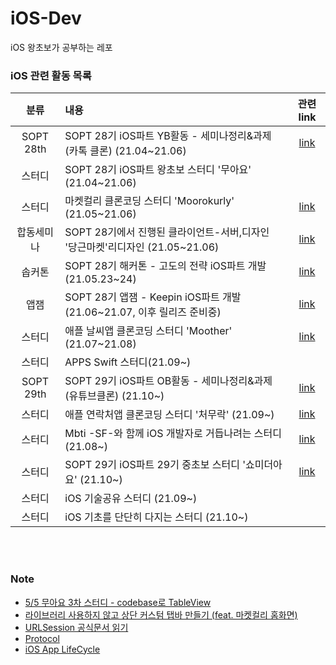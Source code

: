 # iOS-Dev

iOS 왕초보가 공부하는 레포


### iOS 관련 활동 목록
|분류|내용|관련link|
|:--:|:--|:--:|
|SOPT 28th|SOPT 28기 iOS파트 YB활동 - 세미나정리&과제(카톡 클론) (21.04~21.06)|[link](https://github.com/28th-BE-SOPT-iOS-Part/KimHyeSoo)|
|스터디|SOPT 28기 iOS파트 왕초보 스터디 '무아요' (21.04~21.06)||
|스터디|마켓컬리 클론코딩 스터디 'Moorokurly' (21.05~21.06)|[link](https://github.com/MooroKurly/MooroKurly_KimHyeSu)|
|합동세미나|SOPT 28기에서 진행된 클라이언트-서버,디자인 '당근마켓'리디자인 (21.05~21.06)|[link](https://github.com/Be-Daangn/Be-Daangn-iOS)|
|솝커톤|SOPT 28기 해커톤 - 고도의 전략 iOS파트 개발(21.05.23~24)|[link](https://github.com/28th-SOPKATON/SOPKATON-iOS)|
|앱잼|SOPT 28기 앱잼 - Keepin iOS파트 개발(21.06~21.07, 이후 릴리즈 준비중)|[link](https://github.com/TeamKeepin/Keepin-iOS)|
|스터디|애플 날씨앱 클론코딩 스터디 'Moother' (21.07~21.08)|[link](https://github.com/HowIsTheMootherToday/Moother_KimHyeSu)|
|스터디|APPS Swift 스터디(21.09~)||
|SOPT 29th|SOPT 29기 iOS파트 OB활동 - 세미나정리&과제(유튜브클론) (21.10~)|[link](https://github.com/29th-WE-SOPT-iOS-Part/KimHyeSu)|
|스터디|애플 연락처앱 클론코딩 스터디 '처무락' (21.09~)|[link](https://github.com/FutureiOSdeveloper/CheoMooRac_KimHyeSu)|
|스터디|Mbti -SF-와 함께 iOS 개발자로 거듭나려는 스터디 (21.08~)|[link](https://github.com/SwiftFrequency/SwiftFrequency)|
|스터디|SOPT 29기 iOS파트 29기 중초보 스터디 '쇼미더아요' (21.10~)|[link](https://github.com/SHOW-ME-THE-iOS)|
|스터디|iOS 기술공유 스터디 (21.09~)||
|스터디|iOS 기초를 단단히 다지는 스터디 (21.10~)||




<br><br>


### Note

- [5/5 무아요 3차 스터디 - codebase로 TableView](https://github.com/hyesuuou/iOS-Dev/tree/main/TableView_CodeBase%202)
- [라이브러리 사용하지 않고 상단 커스텀 탭바 만들기 (feat. 마켓컬리 홈화면)](https://www.notion.so/Custom-Tabbar-48f620ba17cb41d3a455180d37c2d6c7)
- [URLSession 공식문서 읽기](https://github.com/hyesuuou/iOS-Dev/issues/9)
- [Protocol](https://github.com/hyesuuou/iOS-Dev/blob/main/Protocol.md)
- [iOS App LifeCycle](https://spark-chive-e55.notion.site/APP-Lifecycle-1b60a8f953a64b1ba2b507fa32e91f5e)


